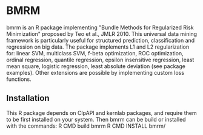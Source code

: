 BMRM
===============
bmrm is an R package implementing "Bundle Methods for Regularized Risk Minimization" proposed by Teo et al., JMLR 2010. This universal data mining framework is particularly useful for structured prediction, classification and regression on big data. The package implements L1 and L2 regularization for: linear SVM, multiclass SVM, f-beta optimization, ROC optimization, ordinal regression, quantile regression, epsilon insensitive regression, least mean square, logistic regression, least absolute deviation (see package examples). Other extensions are possible by implementing custom loss functions.


Installation
---------------
This R package depends on ClpAPI and kernlab packages, and require them to be first installed on your system.
Then bmrm can be build or installed with the commands:
	R CMD build bmrm
	R CMD INSTALL bmrm/

